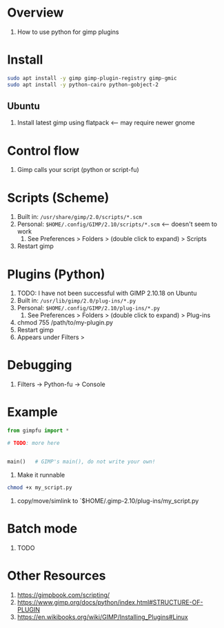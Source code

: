 # Overview
1. How to use python for gimp plugins



# Install
```bash
sudo apt install -y gimp gimp-plugin-registry gimp-gmic
sudo apt install -y python-cairo python-gobject-2
```

## Ubuntu
1. Install latest gimp using flatpack  <-- may require newer gnome


# Control flow
1. Gimp calls your script (python or script-fu)


# Scripts (Scheme)
1. Built in: `/usr/share/gimp/2.0/scripts/*.scm`
1. Personal: `$HOME/.config/GIMP/2.10/scripts/*.scm` <-- doesn't seem to work
    1. See Preferences > Folders > (double click to expand) > Scripts 
1. Restart gimp


# Plugins (Python)
1. TODO: I have not been successful with GIMP 2.10.18 on Ubuntu
1. Built in: `/usr/lib/gimp/2.0/plug-ins/*.py`
1. Personal: `$HOME/.config/GIMP/2.10/plug-ins/*.py`
    1. See Preferences > Folders > (double click to expand) > Plug-ins 
1. chmod 755 /path/to/my-plugin.py    
1. Restart gimp
1. Appears under Filters > <however-you-registered-it>


# Debugging
1. Filters -> Python-fu -> Console


# Example
```python
from gimpfu import *

# TODO: more here


main()   # GIMP's main(), do not write your own!
```
1. Make it runnable
```bash
chmod +x my_script.py
```
1. copy/move/simlink to `$HOME/.gimp-2.10/plug-ins/my_script.py 


# Batch mode
1. TODO


# Other Resources
1. https://gimpbook.com/scripting/
1. https://www.gimp.org/docs/python/index.html#STRUCTURE-OF-PLUGIN
1. https://en.wikibooks.org/wiki/GIMP/Installing_Plugins#Linux
